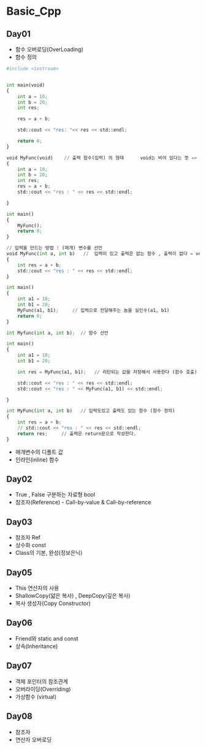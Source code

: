 # Basic_Cpp

## Day01
  - 함수 오버로딩(OverLoading)
  - 함수 정의
```python
#include <iostream>


int main(void)
{
	int a = 10;
	int b = 20;
	int res;

	res = a + b;

	std::cout << "res: "<< res << std::endl;

	return 0;
}

void MyFunc(void)    // 출력 함수(입력) 의 형태		void는 비어 있다는 뜻 => 입, 출력 모두 비어있음
{
	int a = 10;
	int b = 20;
	int res;
	res = a + b;
	std::cout << "res : " << res << std::endl;

}

int main()
{
	MyFunc();
	return 0;
}

// 입력을 만드는 방법 : (매개) 변수를 선언
void MyFunc(int a, int b)	//  입력이 있고 출력은 없는 함수 , 출력이 없다 = void
{
	int res = a + b;
	std::cout << "res : " << res << std::endl;
}

int main()
{
	int a1 = 10;
	int b1 = 20;
	MyFunc(a1, b1);		// 입력으로 전달해주는 놈을 실인수(a1, b1)
	return 0;
}

int Myfunc(int a, int b);  // 함수 선언

int main()
{
	int a1 = 10;
	int b1 = 20;

	int res = MyFunc(a1, b1);	// 리턴되는 값을 저장해서 사용한다 (함수 호출)

	std::cout << "res : " << res << std::endl;
	std::cout << "res : " << MyFunc(a1, b1) << std::endl;

}

int MyFunc(int a, int b)   // 입력도있고 출력도 있는 함수 (함수 정의)
{
	int res = a + b;
	// std::cout << "res : " << res << std::endl;
	return res;		// 출력은 return문으로 작성한다.
}

```
  
  
  - 매개변수의 디폴트 값
  - 인라인(inline) 함수
  
  
## Day02
   - True , False 구분하는 자료형 bool
   - 참조자(Reference)
   	- Call-by-value & Call-by-reference
	
## Day03
   - 참조자 Ref
   - 상수화 const
   - Class의 기본, 완성(정보은닉)

## Day05
   - This 연산자의 사용
   - ShallowCopy(얇은 복사) , DeepCopy(깊은 복사)
   - 복사 생성자(Copy Constructor)

## Day06
   - Friend와 static and const
   - 상속(Inheritance)

## Day07
   - 객체 포인터의 참조관계
   - 오버라이딩(Overriding)
   - 가상함수 (virtual)
   
## Day08
   - 참조자
   - 연산자 오버로딩
   
   

